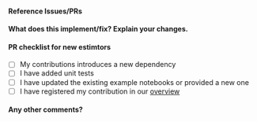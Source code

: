 <!--
Thanks for contributing a pull request! Please ensure you have taken a look at
the extension guidelines: https://github.com/alan-turing-institute/sktime/blob/master/CONTRIBUTING.md
-->

#### Reference Issues/PRs
<!--
Example: Fixes #1234. See also #3456.

Please use keywords (e.g., Fixes) to create link to the issues or pull requests
you resolved, so that they will automatically be closed when your pull request
is merged. See https://github.com/blog/1506-closing-issues-via-pull-requests
-->


#### What does this implement/fix? Explain your changes.
<!--
A clear and concise description of what you have implemented. 
-->



#### PR checklist for new estimtors 
<!--
If you contribute new estimators (classifiers, regressors, forecasters, etc), please go through the checklist below. 
-->

- [ ] My contributions introduces a new dependency
- [ ] I have added unit tests 
- [ ] I have updated the existing example notebooks or provided a new one   
- [ ] I have registered my contribution in our [overview](https://github.com/alan-turing-institute/sktime/CONTRIBUTIONS.md)  

#### Any other comments?
<!--
Please be aware that we are a loose team of volunteers so patience is
necessary; assistance handling other issues is very welcome. We value
all user contributions, no matter how minor they are. If we are slow to
review, either the pull request needs some benchmarking, tinkering,
convincing, etc. or more likely the reviewers are simply busy. In either
case, we ask for your understanding during the review process.

Thanks for contributing!
-->